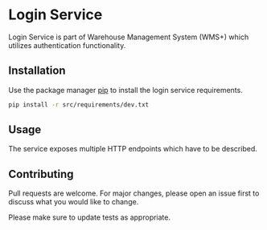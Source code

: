 # Login Service

Login Service is part of Warehouse Management System (WMS+) which utilizes authentication functionality.

## Installation


Use the package manager [pip](https://pip.pypa.io/en/stable/) to install the login service requirements.

```bash
pip install -r src/requirements/dev.txt
```

## Usage

The service exposes multiple HTTP endpoints which have to be described.

## Contributing
Pull requests are welcome. For major changes, please open an issue first to discuss what you would like to change.

Please make sure to update tests as appropriate.